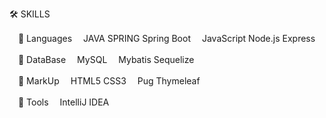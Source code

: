 🛠️ SKILLS


　🔨 Languages
　JAVA SPRING Spring Boot
　JavaScript Node.js Express


　💾 DataBase
　MySQL
　Mybatis Sequelize



　🎨 MarkUp
　HTML5 CSS3 
　Pug Thymeleaf



　🔧 Tools
　IntelliJ IDEA
